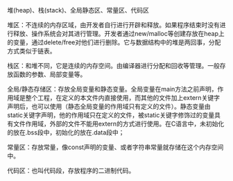 堆(heap)、栈(stack)、全局静态区、常量区、代码区

堆区：不连续的内存区域，由开发者自行进行开辟和释放。如果程序结束时没有进行释放、操作系统会对其进行管理。开发者通过new/malloc等创建存放在heap上的变量，通过delete/free对他们进行删除。它与数据结构中的堆是两回事，分配方式类似于链表。

栈区：和堆不同，它是连续的内存空间。由编译器进行分配和回收等管理。一般存放函数的参数、局部变量等。

全局/静态存储区：存放全局变量和静态变量。全局变量在main方法之前声明，作用域是整个工程，在定义的本文件内直接使用，而其他的文件加上extern关键字声明后，也可以使用（静态全局变量的作用域只有定义的文件）。静态变量由static关键字声明，他的作用域只在定义的文件，被static关键字修饰过的变量具有文件作用域，外部的文件不能用extern的方式进行使用。在C语言中，未初始化的放在.bss段中，初始化的放在.data段中；

常量区：存放常量，像const声明的变量、或者字符串常量就存储在这个内存空间中。

代码区：也叫代码段，存放程序的二进制代码。
